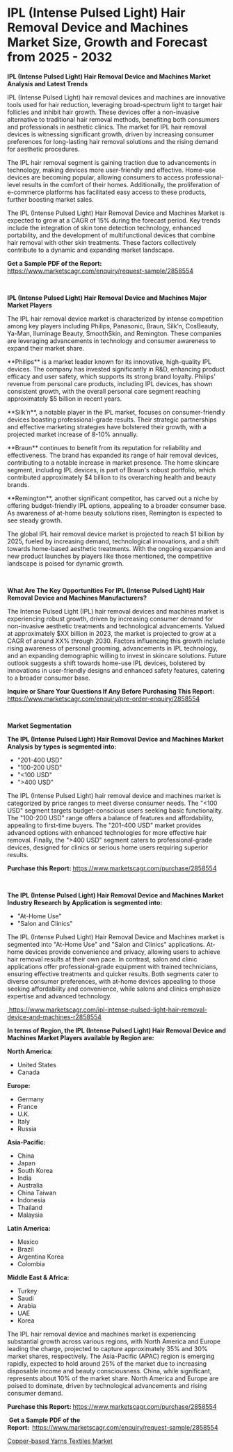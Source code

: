<p><h1>IPL (Intense Pulsed Light) Hair Removal Device and Machines Market Size, Growth and Forecast from 2025 - 2032</h1></p><p><strong>IPL (Intense Pulsed Light) Hair Removal Device and Machines Market Analysis and Latest Trends</strong></p>
<p><p>IPL (Intense Pulsed Light) hair removal devices and machines are innovative tools used for hair reduction, leveraging broad-spectrum light to target hair follicles and inhibit hair growth. These devices offer a non-invasive alternative to traditional hair removal methods, benefiting both consumers and professionals in aesthetic clinics. The market for IPL hair removal devices is witnessing significant growth, driven by increasing consumer preferences for long-lasting hair removal solutions and the rising demand for aesthetic procedures.</p><p>The IPL hair removal segment is gaining traction due to advancements in technology, making devices more user-friendly and effective. Home-use devices are becoming popular, allowing consumers to access professional-level results in the comfort of their homes. Additionally, the proliferation of e-commerce platforms has facilitated easy access to these products, further boosting market sales.</p><p>The IPL (Intense Pulsed Light) Hair Removal Device and Machines Market is expected to grow at a CAGR of 15% during the forecast period. Key trends include the integration of skin tone detection technology, enhanced portability, and the development of multifunctional devices that combine hair removal with other skin treatments. These factors collectively contribute to a dynamic and expanding market landscape.</p></p>
<p><strong>Get a Sample PDF of the Report:&nbsp;</strong> <a href="https://www.marketscagr.com/enquiry/request-sample/2858554?utm_campaign=2998&utm_medium=2&utm_source=Github&utm_content=ia&utm_term=12032025&utm_id=ipl-intense-pulsed-light-hair-removal-device-and-machines">https://www.marketscagr.com/enquiry/request-sample/2858554</a></p>
<p>&nbsp;</p>
<p><strong>IPL (Intense Pulsed Light) Hair Removal Device and Machines Major Market Players</strong></p>
<p><p>The IPL hair removal device market is characterized by intense competition among key players including Philips, Panasonic, Braun, Silk’n, CosBeauty, Ya-Man, Iluminage Beauty, SmoothSkin, and Remington. These companies are leveraging advancements in technology and consumer awareness to expand their market share.</p><p>**Philips** is a market leader known for its innovative, high-quality IPL devices. The company has invested significantly in R&D, enhancing product efficacy and user safety, which supports its strong brand loyalty. Philips' revenue from personal care products, including IPL devices, has shown consistent growth, with the overall personal care segment reaching approximately $5 billion in recent years.</p><p>**Silk’n**, a notable player in the IPL market, focuses on consumer-friendly devices boasting professional-grade results. Their strategic partnerships and effective marketing strategies have bolstered their growth, with a projected market increase of 8-10% annually. </p><p>**Braun** continues to benefit from its reputation for reliability and effectiveness. The brand has expanded its range of hair removal devices, contributing to a notable increase in market presence. The home skincare segment, including IPL devices, is part of Braun's robust portfolio, which contributed approximately $4 billion to its overarching health and beauty brands.</p><p>**Remington**, another significant competitor, has carved out a niche by offering budget-friendly IPL options, appealing to a broader consumer base. As awareness of at-home beauty solutions rises, Remington is expected to see steady growth.</p><p>The global IPL hair removal device market is projected to reach $1 billion by 2025, fueled by increasing demand, technological innovations, and a shift towards home-based aesthetic treatments. With the ongoing expansion and new product launches by players like those mentioned, the competitive landscape is poised for dynamic growth.</p></p>
<p>&nbsp;</p>
<p><strong>What Are The Key Opportunities For IPL (Intense Pulsed Light) Hair Removal Device and Machines Manufacturers?</strong></p>
<p><p>The Intense Pulsed Light (IPL) hair removal devices and machines market is experiencing robust growth, driven by increasing consumer demand for non-invasive aesthetic treatments and technological advancements. Valued at approximately $XX billion in 2023, the market is projected to grow at a CAGR of around XX% through 2030. Factors influencing this growth include rising awareness of personal grooming, advancements in IPL technology, and an expanding demographic willing to invest in skincare solutions. Future outlook suggests a shift towards home-use IPL devices, bolstered by innovations in user-friendly designs and enhanced safety features, catering to a broader consumer base.</p></p>
<p><strong>Inquire or Share Your Questions If Any Before Purchasing This Report:</strong> <a href="https://www.marketscagr.com/enquiry/pre-order-enquiry/2858554?utm_campaign=2998&utm_medium=2&utm_source=Github&utm_content=ia&utm_term=12032025&utm_id=ipl-intense-pulsed-light-hair-removal-device-and-machines">https://www.marketscagr.com/enquiry/pre-order-enquiry/2858554</a></p>
<p>&nbsp;</p>
<p><strong>Market Segmentation</strong></p>
<p><strong>The IPL (Intense Pulsed Light) Hair Removal Device and Machines Market Analysis by types is segmented into:</strong></p>
<p><ul><li>"201-400 USD"</li><li>"100-200 USD"</li><li>"<100 USD"</li><li>">400 USD"</li></ul></p>
<p><p>The IPL (Intense Pulsed Light) hair removal device and machines market is categorized by price ranges to meet diverse consumer needs. The "<100 USD" segment targets budget-conscious users seeking basic functionality. The "100-200 USD" range offers a balance of features and affordability, appealing to first-time buyers. The "201-400 USD" market provides advanced options with enhanced technologies for more effective hair removal. Finally, the ">400 USD" segment caters to professional-grade devices, designed for clinics or serious home users requiring superior results.</p></p>
<p><strong>Purchase this Report:&nbsp;</strong><a href="https://www.marketscagr.com/purchase/2858554?utm_campaign=2998&utm_medium=2&utm_source=Github&utm_content=ia&utm_term=12032025&utm_id=ipl-intense-pulsed-light-hair-removal-device-and-machines">https://www.marketscagr.com/purchase/2858554</a></p>
<p>&nbsp;</p>
<p><strong>The IPL (Intense Pulsed Light) Hair Removal Device and Machines Market Industry Research by Application is segmented into:</strong></p>
<p><ul><li>"At-Home Use"</li><li>"Salon and Clinics"</li></ul></p>
<p><p>The IPL (Intense Pulsed Light) Hair Removal Device and Machines market is segmented into "At-Home Use" and "Salon and Clinics" applications. At-home devices provide convenience and privacy, allowing users to achieve hair removal results at their own pace. In contrast, salon and clinic applications offer professional-grade equipment with trained technicians, ensuring effective treatments and quicker results. Both segments cater to diverse consumer preferences, with at-home devices appealing to those seeking affordability and convenience, while salons and clinics emphasize expertise and advanced technology.</p></p>
<p><a href="https://www.marketscagr.com/ipl-intense-pulsed-light-hair-removal-device-and-machines-r2858554?utm_campaign=2998&utm_medium=2&utm_source=Github&utm_content=ia&utm_term=12032025&utm_id=ipl-intense-pulsed-light-hair-removal-device-and-machines">&nbsp;https://www.marketscagr.com/ipl-intense-pulsed-light-hair-removal-device-and-machines-r2858554</a></p>
<p><strong>In terms of Region, the IPL (Intense Pulsed Light) Hair Removal Device and Machines Market Players available by Region are:</strong></p>
<p>
    <p> <strong> North America: </strong>
        <ul>
            <li>United States</li>
            <li>Canada</li>
        </ul>
        </p> 
    <p> <strong> Europe: </strong>
        <ul>
            <li>Germany</li>
            <li>France</li>
            <li>U.K.</li>
            <li>Italy</li>
            <li>Russia</li>
        </ul>
        </p> 
    <p> <strong> Asia-Pacific: </strong>
        <ul>
            <li>China</li>
            <li>Japan</li>
            <li>South Korea</li>
            <li>India</li>
            <li>Australia</li>
            <li>China Taiwan</li>
            <li>Indonesia</li>
            <li>Thailand</li>
            <li>Malaysia</li>
        </ul>
        </p> 
    <p> <strong> Latin America: </strong>
        <ul>
            <li>Mexico</li>
            <li>Brazil</li>
            <li>Argentina Korea</li>
            <li>Colombia</li>
        </ul>
        </p> 
    <p> <strong> Middle East & Africa: </strong>
        <ul>
            <li>Turkey</li>
            <li>Saudi</li>
            <li>Arabia</li>
            <li>UAE</li>
            <li>Korea</li>
        </ul>
    </p>
    </p>
<p><p>The IPL hair removal device and machines market is experiencing substantial growth across various regions, with North America and Europe leading the charge, projected to capture approximately 35% and 30% market shares, respectively. The Asia-Pacific (APAC) region is emerging rapidly, expected to hold around 25% of the market due to increasing disposable income and beauty consciousness. China, while significant, represents about 10% of the market share. North America and Europe are poised to dominate, driven by technological advancements and rising consumer demand.</p></p>
<p><strong>Purchase this Report: </strong><a href="https://www.marketscagr.com/purchase/2858554?utm_campaign=2998&utm_medium=2&utm_source=Github&utm_content=ia&utm_term=12032025&utm_id=ipl-intense-pulsed-light-hair-removal-device-and-machines">https://www.marketscagr.com/purchase/2858554</a></p>
<p>&nbsp;<strong>Get a Sample PDF of the Report:&nbsp;&nbsp;</strong><a href="https://www.marketscagr.com/enquiry/request-sample/2858554?utm_campaign=2998&utm_medium=2&utm_source=Github&utm_content=ia&utm_term=12032025&utm_id=ipl-intense-pulsed-light-hair-removal-device-and-machines">https://www.marketscagr.com/enquiry/request-sample/2858554</a></p>
<p><strong></strong></p>
<p><p><a href="https://github.com/verikaahova/Market-Research-Report-List-1/blob/main/copper-based-yarns-textiles-market.md?utm_campaign=2998&utm_medium=2&utm_source=Github&utm_content=ia&utm_term=12032025&utm_id=ipl-intense-pulsed-light-hair-removal-device-and-machines">Copper-based Yarns Textiles Market</a></p></p>